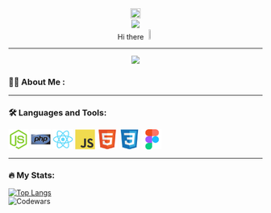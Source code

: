 
<div class="profile" align=center>
  <img src="https://media.giphy.com/media/zhYSVCirREeIZtONCI/giphy.gif" width="20%" height="10%"/>
</div>  

<div class="badges" align=center>
  <img src="https://komarev.com/ghpvc/?username=PerevyazkoAleksey"/>
</div>

<div class="helloTitle" align=center>
  Hi there <img src="https://media.giphy.com/media/hvRJCLFzcasrR4ia7z/giphy.gif" width="3%" height="1%">
</div>

---

<div class="header" align=center>
  <img src="https://media.giphy.com/media/qgQUggAC3Pfv687qPC/giphy.gif"/>
</div>

### :man_student: About Me :

---

### :hammer_and_wrench: Languages and Tools:
<div>
  <img src="https://raw.githubusercontent.com/devicons/devicon/1119b9f84c0290e0f0b38982099a2bd027a48bf1/icons/nodejs/nodejs-original.svg" width="40em" height="40em"/>
  <img src="https://raw.githubusercontent.com/devicons/devicon/1119b9f84c0290e0f0b38982099a2bd027a48bf1/icons/php/php-original.svg" width="40em" height="40em"/>
  <img src="https://raw.githubusercontent.com/devicons/devicon/1119b9f84c0290e0f0b38982099a2bd027a48bf1/icons/react/react-original.svg" width="40em" height="40em"/>
  <img src="https://raw.githubusercontent.com/devicons/devicon/1119b9f84c0290e0f0b38982099a2bd027a48bf1/icons/javascript/javascript-original.svg" width="40em" height="40em"/>
  <img src="https://raw.githubusercontent.com/devicons/devicon/1119b9f84c0290e0f0b38982099a2bd027a48bf1/icons/html5/html5-original.svg" width="40em" height="40em"/>
  <img src="https://raw.githubusercontent.com/devicons/devicon/1119b9f84c0290e0f0b38982099a2bd027a48bf1/icons/css3/css3-original.svg" width="40em" height="40em"/>
  <img src="https://raw.githubusercontent.com/devicons/devicon/1119b9f84c0290e0f0b38982099a2bd027a48bf1/icons/figma/figma-original.svg" width="40em" height="40em"/>
  
  ---
  
  ### :fire: My Stats:
  [![Top Langs](https://github-readme-stats.vercel.app/api/top-langs/?username=PerevyazkoAleksey&layout=compact&theme=vision-friendly-dark)](https://github.com/anuraghazra/github-readme-stats)<br>
 ![Codewars](https://github.r2v.ch/codewars?user=PerevyazkoAleksey&stroke=%23BB432C)
<!--
**PerevyazkoAleksey/PerevyazkoAleksey** is a ✨ _special_ ✨ repository because its `README.md` (this file) appears on your GitHub profile.

Here are some ideas to get you started:

- 🔭 I’m currently working on ...
- 🌱 I’m currently learning ...
- 👯 I’m looking to collaborate on ...
- 🤔 I’m looking for help with ...
- 💬 Ask me about ...
- 📫 How to reach me: ...
- 😄 Pronouns: ...
- ⚡ Fun fact: ...
-->
